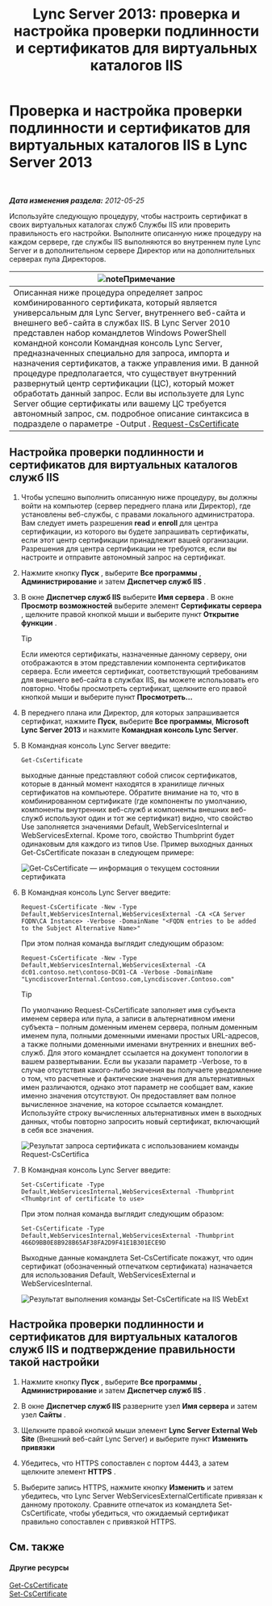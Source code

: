 ﻿---
title: 'Lync Server 2013: проверка и настройка проверки подлинности и сертификатов для виртуальных каталогов IIS'
TOCTitle: Проверка и настройка проверки подлинности и сертификатов для виртуальных каталогов IIS
ms:assetid: 3ca90be0-1d64-447c-807a-3a2ee3bf625e
ms:mtpsurl: https://technet.microsoft.com/ru-ru/library/Gg429702(v=OCS.15)
ms:contentKeyID: 49309524
ms.date: 05/19/2016
mtps_version: v=OCS.15
ms.translationtype: HT
---

# Проверка и настройка проверки подлинности и сертификатов для виртуальных каталогов IIS в Lync Server 2013

 

_**Дата изменения раздела:** 2012-05-25_

Используйте следующую процедуру, чтобы настроить сертификат в своих виртуальных каталогах служб Службы IIS или проверить правильность его настройки. Выполните описанную ниже процедуру на каждом сервере, где службы IIS выполняются во внутреннем пуле Lync Server и в дополнительном сервере Директор или на дополнительных серверах пула Директоров.

<table>
<thead>
<tr class="header">
<th><img src="images/Gg398412.note(OCS.15).gif" title="note" alt="note" />Примечание</th>
</tr>
</thead>
<tbody>
<tr class="odd">
<td>Описанная ниже процедура определяет запрос комбинированного сертификата, который является универсальным для Lync Server, внутреннего веб-сайта и внешнего веб-сайта в службах IIS. В Lync Server 2010 представлен набор командлетов Windows PowerShell командной консоли Командная консоль Lync Server, предназначенных специально для запроса, импорта и назначения сертификатов, а также управления ими. В данной процедуре предполагается, что существует внутренний развернутый центр сертификации (ЦС), который может обработать данный запрос. Если вы используете для Lync Server общие сертификаты или вашему ЦС требуется автономный запрос, см. подробное описание синтаксиса в подразделе о параметре -Output . <a href="https://docs.microsoft.com/en-us/powershell/module/skype/Request-CsCertificate">Request-CsCertificate</a></td>
</tr>
</tbody>
</table>


## Настройка проверки подлинности и сертификатов для виртуальных каталогов служб IIS

1.  Чтобы успешно выполнить описанную ниже процедуру, вы должны войти на компьютер (сервер переднего плана или Директор), где установлены веб-службы, с правами локального администратора. Вам следует иметь разрешения **read** и **enroll** для центра сертификации, из которого вы будете запрашивать сертификаты, если этот центр сертификации принадлежит вашей организации. Разрешения для центра сертификации не требуются, если вы настроите и отправите автономный запрос на сертификат.

2.  Нажмите кнопку **Пуск** , выберите **Все программы** , **Администрирование** и затем **Диспетчер служб IIS** .

3.  В окне **Диспетчер служб IIS** выберите **Имя сервера** . В окне **Просмотр возможностей** выберите элемент **Сертификаты сервера** , щелкните правой кнопкой мыши и выберите пункт **Открытие функции** .
    

    > [!TIP]
    > Если имеются сертификаты, назначенные данному серверу, они отображаются в этом представлении компонента сертификатов сервера. Если имеется сертификат, соответствующий требованиям для внешнего веб-сайта в службах IIS, вы можете использовать его повторно. Чтобы просмотреть сертификат, щелкните его правой кнопкой мыши и выберите пункт <STRONG>Просмотреть…</STRONG>



4.  В переднего плана или Директор, для которых запрашивается сертификат, нажмите **Пуск**, выберите **Все программы**, **Microsoft Lync Server 2013** и нажмите **Командная консоль Lync Server**.

5.  В Командная консоль Lync Server введите:
    
        Get-CsCertificate
    
    выходные данные представляют собой список сертификатов, которые в данный момент находятся в хранилище личных сертификатов на компьютере. Обратите внимание на то, что в комбинированном сертификате (где компоненты по умолчанию, компоненты внутренних веб-служб и компоненты внешних веб-служб используют один и тот же сертификат) видно, что свойство Use заполняется значениями Default, WebServicesInternal и WebServicesExternal. Кроме того, свойство Thumbprint будет одинаковым для каждого из типов Use. Пример выходных данных Get-CsCertificate показан в следующем примере:
    
    ![Get-CsCertificate — информация о текущем состоянии сертификата](images/Gg429702.664f6326-6cd5-48e2-8235-fc3950ea43b4(OCS.15).jpg "Get-CsCertificate — информация о текущем состоянии сертификата")

6.  В Командная консоль Lync Server введите:
    
        Request-CsCertificate -New -Type Default,WebServicesInternal,WebServicesExternal -CA <CA Server FQDN\CA Instance> -Verbose -DomainName "<FQDN entries to be added to the Subject Alternative Name>"
    
    При этом полная команда выглядит следующим образом:
    
        Request-CsCertificate -New -Type Default,WebServicesInternal,WebServicesExternal -CA dc01.contoso.net\contoso-DC01-CA -Verbose -DomainName "LyncdiscoverInternal.Contoso.com,Lyncdiscover.Contoso.com"
    

    > [!TIP]
    > По умолчанию Request-CsCertificate заполняет имя субъекта именем сервера или пула, а записи в альтернативном имени субъекта – полным доменным именем сервера, полным доменным именем пула, полными доменными именами простых URL-адресов, а также полными доменными именами внутренних и внешних веб-служб. Для этого командлет ссылается на документ топологии в вашем развертывании. Если вы указали параметр -Verbose, то в случае отсутствия какого-либо значения вы получаете уведомление о том, что расчетные и фактические значения для альтернативных имен различаются, однако этот параметр не сообщает вам, какие именно значения отсутствуют. Он предоставляет вам полное вычисленное значение, на которое ссылается командлет. Используйте строку вычисленных альтернативных имен в выходных данных, чтобы повторно запросить новый сертификат, включающий в себя все значения.

    
    ![Результат запроса сертификата с использованием команды Request-CsCertifica](images/Gg429702.9e59a657-fa75-4454-8fd3-57c81e829f7b(OCS.15).jpg "Результат запроса сертификата с использованием команды Request-CsCertifica")

7.  В Командная консоль Lync Server введите:
    
        Set-CsCertificate -Type Default,WebServicesInternal,WebServicesExternal -Thumbprint <Thumbprint of certificate to use>
    
    При этом полная команда выглядит следующим образом:
    
        Set-CsCertificate -Type Default,WebServicesInternal,WebServicesExternal -Thumbprint 466D9BB0E8B928B65AF38FA2D9F41E1B301ECE9D
    
    Выходные данные командлета Set-CsCertificate покажут, что один сертификат (обозначенный отпечатком сертификата) назначается для использования Default, WebServicesExternal и WebServicesInternal.
    
    ![Результат выполнения команды Set-CsCertificate на IIS WebExt](images/Gg429702.dd451c9d-7b49-4408-8071-c868cb1e678c(OCS.15).jpg "Результат выполнения команды Set-CsCertificate на IIS WebExt")

## Настройка проверки подлинности и сертификатов для виртуальных каталогов служб IIS и подтверждение правильности такой настройки

1.  Нажмите кнопку **Пуск** , выберите **Все программы** , **Администрирование** и затем **Диспетчер служб IIS** .

2.  В окне **Диспетчер служб IIS** разверните узел **Имя сервера** и затем узел **Сайты** .

3.  Щелкните правой кнопкой мыши элемент **Lync Server External Web Site** (Внешний веб-сайт Lync Server) и выберите пункт **Изменить привязки**

4.  Убедитесь, что HTTPS сопоставлен с портом 4443, а затем щелкните элемент **HTTPS** .

5.  Выберите запись HTTPS, нажмите кнопку **Изменить** и затем убедитесь, что Lync Server WebServicesExternalCertificate привязан к данному протоколу. Сравните отпечаток из командлета Set-CsCertificate, чтобы убедиться, что ожидаемый сертификат правильно сопоставлен с привязкой HTTPS.

## См. также

#### Другие ресурсы

[Get-CsCertificate](https://docs.microsoft.com/en-us/powershell/module/skype/Get-CsCertificate)  
[Set-CsCertificate](set-cscertificate.md)


